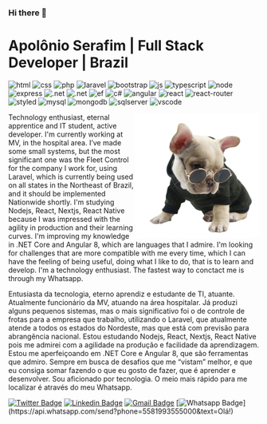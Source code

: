 ### Hi there 👋

# Apolônio Serafim | Full Stack Developer | Brazil

![html](https://img.shields.io/badge/HTML-000000?style=plastic&logo=html5&logoColor=white)
![css](https://img.shields.io/badge/CSS-000000?style=plastic&logo=CSS3&logoColor=white)
![php](https://img.shields.io/badge/PHP-000000?style=plastic&logo=php&logoColor=white)
![laravel](https://img.shields.io/badge/Laravel-000000?style=plastic&logo=laravel&logoColor=white)
![bootstrap](https://img.shields.io/badge/Bootstrap-000000?style=plastic&logo=bootstrap&logoColor=white)
![js](https://img.shields.io/badge/Java%20Script-000000?style=plastic&logo=javascript&logoColor=white)
![typescript](https://img.shields.io/badge/Type%20Script-000000?style=plastic&logo=typescript&logoColor=white)
![node](https://img.shields.io/badge/Node.JS-000000?style=plastic&logo=node.js&logoColor=white)
![express](https://img.shields.io/badge/Express.JS-000000?style=plastic)
![.net](https://img.shields.io/badge/Dot%20NET-000000?style=plastic&logo=.net&logoColor=white)
![.net](https://img.shields.io/badge/Dot%20NET%20Core-000000?style=plastic&logo=.net&logoColor=white)
![ef](https://img.shields.io/badge/Entity%20Framework-000000?style=plastic&logo=entity-framework-4&logoColor=white)
![c#](https://img.shields.io/badge/C%20Sharp-000000?style=plastic&logo=c-sharp&logoColor=white)
![angular](https://img.shields.io/badge/Angular-000000?style=plastic&logo=angular&logoColor=white)
![react](https://img.shields.io/badge/React-000000?style=plastic&logo=react&logoColor=white)
![react-router](https://img.shields.io/badge/React%20Router-000000?style=plastic&logo=react-router&logoColor=white)
![styled](https://img.shields.io/badge/Styled%20Components-000000?style=plastic&logo=styled-components&logoColor=white)
![mysql](https://img.shields.io/badge/MySQL-000000?style=plastic&logo=mysql&logoColor=white)
![mongodb](https://img.shields.io/badge/Mongo%20DB-000000?style=plastic&logo=mongodb&logoColor=white)
![sqlserver](https://img.shields.io/badge/SQL%20Server-000000?style=plastic&logo=microsoft-sql-server&logoColor=white)
![vscode](https://img.shields.io/badge/Visual%20Studio-000000?style=plastic&logo=visual-studio-code&logoColor=white)

<img align="right" height="250" src="https://raw.githubusercontent.com/apolope/apolope/main/b261658361_1_-removebg-preview.png">

Technology enthusiast, eternal apprentice and IT student, active developer.
I'm currently working at MV, in the hospital area.
I’ve made some small systems, but the most significant one was the Fleet Control for the company I work for, using Laravel, which is currently being used on all states in the Northeast of Brazil, and it should be implemented Nationwide shortly.
I'm studying Nodejs, React, Nextjs, React Native because I was impressed with the agility in production and their learning curves.
I'm improving my knowledge in .NET Core and Angular 8, which are languages that I admire.
I'm looking for challenges that are more compatible with me every time, which I can have the feeling of being useful, doing what I like to do, that is to learn and develop.
I'm a technology enthusiast.
The fastest way to conctact me is through my Whatsapp.

Entusiasta da tecnologia, eterno aprendiz e estudante de TI, atuante.
Atualmente funcionário da MV, atuando na área hospitalar.
Já produzi alguns pequenos sistemas, mas o mais significativo foi o de controle de frotas para a empresa que trabalho, utilizando o Laravel, que atualmente atende a todos os estados do Nordeste, mas que está com previsão para abrangência nacional.
Estou estudando Nodejs, React, Nextjs, React Native pois me admirei com a agilidade na produção e facilidade da aprendizagem.
Estou me aperfeiçoando em .NET Core e Angular 8, que são ferramentas que admiro.
Sempre em busca de desafios que me “vistam” melhor, e que eu consiga somar fazendo o que eu gosto de fazer, que é aprender e desenvolver.
Sou aficionado por tecnologia.
O meio mais rápido para me localizar é através do meu Whatsapp.

[![Twitter Badge](https://img.shields.io/badge/-@apolonio_s-000000?style=flat-square&labelColor=000000&logo=twitter&logoColor=white&link=https://twitter.com/apolonio_s)](https://twitter.com/apolonio_s)
[![Linkedin Badge](https://img.shields.io/badge/-Apol%C3%B4nio%20Serafim-000000?style=flat-square&logo=Linkedin&logoColor=white&link=https://www.linkedin.com/in/apolonioserafim/)](https://www.linkedin.com/in/apolonioserafim/)
[![Gmail Badge](https://img.shields.io/badge/-apolonio.serafim@hotmail.com-000000?style=flat-square&logo=Gmail&logoColor=white&link=mailto:apolonio.serafim@hotmail.com)](mailto:apolonio.serafim@hotmail.com)
[![Whatsapp Badge](https://img.shields.io/badge/-Whatsapp-000000?style=flat-square&labelColor=000000&logo=whatsapp&logoColor=white&link=https://api.whatsapp.com/send?phone=5581993555000&text=Olá!)](https://api.whatsapp.com/send?phone=5581993555000&text=Olá!)
